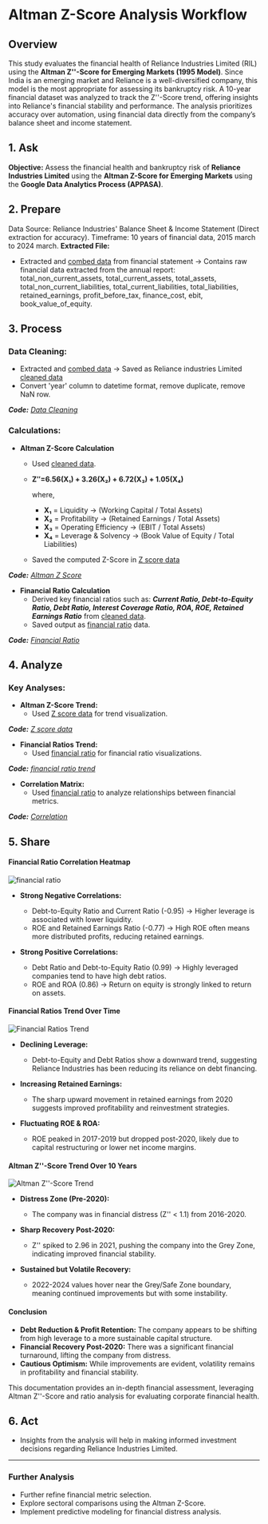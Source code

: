 
# Altman Z-Score Analysis Workflow

## Overview
This study evaluates the financial health of Reliance Industries Limited (RIL) using the **Altman Z''-Score for Emerging Markets (1995 Model)**. Since India is an emerging market and Reliance is a well-diversified company, this model is the most appropriate for assessing its bankruptcy risk.
A 10-year financial dataset was analyzed to track the Z''-Score trend, offering insights into Reliance's financial stability and performance. The analysis prioritizes accuracy over automation, using financial data directly from the company’s balance sheet and income statement.


## 1. **Ask**
**Objective:** Assess the financial health and bankruptcy risk of **Reliance Industries Limited** using the **Altman Z-Score for Emerging Markets** using the **Google Data Analytics Process (APPASA)**.

## 2. **Prepare**
Data Source: Reliance Industries' Balance Sheet & Income Statement (Direct extraction for accuracy).
Timeframe: 10 years of financial data, 2015 march to 2024 march.
**Extracted File:**
- Extracted and [combed data](data/extracted_Data.csv) from financial statement → Contains raw financial data extracted from the annual report: total_non_current_assets,	total_current_assets,	total_assets,	total_non_current_liabilities,	total_current_liabilities,	total_liabilities,	retained_earnings,	profit_before_tax,	finance_cost,	ebit, book_value_of_equity.

## 3. **Process**
### Data Cleaning:
- Extracted and [combed data](data/extracted_Data.csv) → Saved as Reliance industries Limited [cleaned data](data/cleaned_re_extracted_data.csv)
- Convert 'year' column to datetime format, remove duplicate, remove NaN row.

_**Code:** [Data Cleaning](code/datacleaning_RE.py)_

### Calculations:
- **Altman Z-Score Calculation**
  - Used [cleaned data](data/cleaned_re_extracted_data.csv).
  - **Z′′=6.56(X₁) + 3.26(X₂) + 6.72(X₃) + 1.05(X₄)**
    
    where,
    -	**X₁** = Liquidity → (Working Capital / Total Assets)
    -	**X₂** = Profitability → (Retained Earnings / Total Assets)
    -	**X₃** = Operating Efficiency → (EBIT / Total Assets)
    -	**X₄** = Leverage & Solvency → (Book Value of Equity / Total Liabilities)

  - Saved the computed Z-Score in [Z score data](data/re_alt_zscore.csv)
    
_**Code:** [Altman Z Score](code/Alt_zscore_em.py)_

- **Financial Ratio Calculation**
  - Derived key financial ratios such as: **_Current Ratio, Debt-to-Equity Ratio, Debt Ratio, Interest Coverage Ratio, ROA, ROE, Retained Earnings Ratio_** from [cleaned data](data/cleaned_re_extracted_data.csv).
  - Saved output as [financial ratio](data/financial_ratios.csv) data.
    
_**Code:** [Financial Ratio](code/fratio_viz.py)_

## 4. **Analyze**
### Key Analyses:
- **Altman Z-Score Trend:**
  - Used [Z score data](data/re_alt_zscore.csv) for trend visualization.
    
_**Code:** [Z score data](code/alt_zcore_em_viz.py)_

- **Financial Ratios Trend:**
  - Used [financial ratio](data/financial_ratios.csv) for financial ratio visualizations.
    
_**Code:** [financial ratio trend](code/fratio_viz.py)_

- **Correlation Matrix:**
  - Used [financial ratio](data/financial_ratios.csv) to analyze relationships between financial metrics.
    
_**Code:** [Correlation](code/correlation_matrices.py)_

## 5. **Share**

#### Financial Ratio Correlation Heatmap
![financial ratio](result/correlation_matrices_viz.png)
- **Strong Negative Correlations:**
  - Debt-to-Equity Ratio and Current Ratio (-0.95) → Higher leverage is associated with lower liquidity.
  - ROE and Retained Earnings Ratio (-0.77) → High ROE often means more distributed profits, reducing retained earnings.

- **Strong Positive Correlations:**
  - Debt Ratio and Debt-to-Equity Ratio (0.99) → Highly leveraged companies tend to have high debt ratios.
  - ROE and ROA (0.86) → Return on equity is strongly linked to return on assets.

#### Financial Ratios Trend Over Time
![Financial Ratios Trend](result/f_ratio_trend.png)

- **Declining Leverage:**
  - Debt-to-Equity and Debt Ratios show a downward trend, suggesting Reliance Industries has been reducing its reliance on debt financing.

- **Increasing Retained Earnings:**
  - The sharp upward movement in retained earnings from 2020 suggests improved profitability and reinvestment strategies.

- **Fluctuating ROE & ROA:**
  - ROE peaked in 2017-2019 but dropped post-2020, likely due to capital restructuring or lower net income margins.

#### Altman Z''-Score Trend Over 10 Years
![Altman Z''-Score Trend](result/viz1_zscore_trend.png)

- **Distress Zone (Pre-2020):**
  - The company was in financial distress (Z'' < 1.1) from 2016-2020.

- **Sharp Recovery Post-2020:**
  - Z'' spiked to 2.96 in 2021, pushing the company into the Grey Zone, indicating improved financial stability.

- **Sustained but Volatile Recovery:**
  - 2022-2024 values hover near the Grey/Safe Zone boundary, meaning continued improvements but with some instability.

#### Conclusion
- **Debt Reduction & Profit Retention:** The company appears to be shifting from high leverage to a more sustainable capital structure.
- **Financial Recovery Post-2020:** There was a significant financial turnaround, lifting the company from distress.
- **Cautious Optimism:** While improvements are evident, volatility remains in profitability and financial stability.

This documentation provides an in-depth financial assessment, leveraging Altman Z''-Score and ratio analysis for evaluating corporate financial health.


## 6. **Act**
- Insights from the analysis will help in making informed investment decisions regarding Reliance Industries Limited.

---


### Further Analysis
- Further refine financial metric selection.
- Explore sectoral comparisons using the Altman Z-Score.
- Implement predictive modeling for financial distress analysis.

